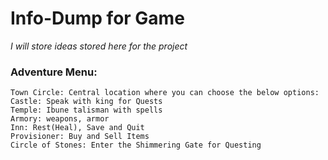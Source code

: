 # Info-Dump for Game
*I will store ideas stored here for the project*

### Adventure Menu:

    Town Circle: Central location where you can choose the below options:
    Castle: Speak with king for Quests
    Temple: Ibune talisman with spells
    Armory: weapons, armor
    Inn: Rest(Heal), Save and Quit
    Provisioner: Buy and Sell Items
    Circle of Stones: Enter the Shimmering Gate for Questing